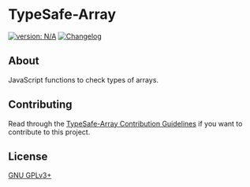 # TypeSafe-Array #

[version_shield]: https://img.shields.io/badge/version-N%2FA-blue.svg
[latest_release]: https://github.com/mfederczuk/typesafe-array/releases/latest "Latest Release"
[![version: N/A][version_shield]][latest_release]
[![Changelog](https://img.shields.io/badge/-Changelog-blue)](./CHANGELOG.md "Changelog")

## About ##

JavaScript functions to check types of arrays.

## Contributing ##

Read through the [TypeSafe-Array Contribution Guidelines](./CONTRIBUTING.md)
 if you want to contribute to this project.

## License ##

[GNU GPLv3+](./LICENSE)

